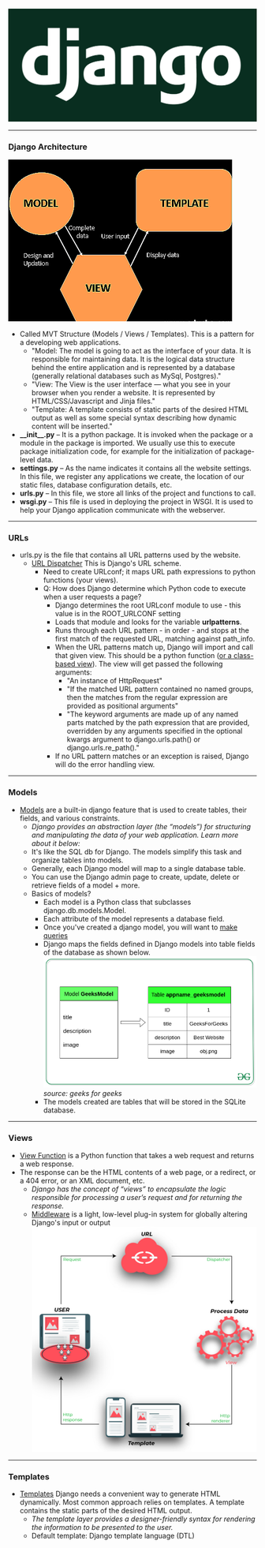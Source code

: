 ![djangologo](images/djangologo.png)


---

### Django Architecture
![djangoarch](images/djangoarch.png)
* Called MVT Structure (Models / Views / Templates). This is a pattern for a developing web applications.
  * "Model: The model is going to act as the interface of your data. It is responsible for maintaining data. It is the logical data structure behind the entire application and is represented by a database (generally relational databases such as MySql, Postgres)."
  * "View: The View is the user interface — what you see in your browser when you render a website. It is represented by HTML/CSS/Javascript and Jinja files."
  * "Template: A template consists of static parts of the desired HTML output as well as some special syntax describing how dynamic content will be inserted."
* **\_\_init\_\_.py** – It is a python package. It is invoked when the package or a module in the package is imported. We usually use this to execute package initialization code, for example for the initialization of package-level data.
* **settings.py** – As the name indicates it contains all the website settings. In this file, we register any applications we create, the location of our static files, database configuration details, etc.
* **urls.py** – In this file, we store all links of the project and functions to call.
* **wsgi.py** – This file is used in deploying the project in WSGI. It is used to help your Django application communicate with the webserver.

---

### URLs
* urls.py is the file that contains all URL patterns used by the website.
  * [URL Dispatcher](https://docs.djangoproject.com/en/4.0/topics/http/urls/) This is Django's URL scheme.
    * Need to create URLconf; it maps URL path expressions to python functions (your views).
    * Q: How does Django determine which Python code to execute when a user requests a page?
      * Django determines the root URLconf module to use - this value is in the ROOT_URLCONF setting
      * Loads that module and looks for the variable **urlpatterns**. 
      * Runs through each URL pattern - in order - and stops at the first match of the requested URL, matching against path_info.
      * When the URL patterns match up, Django will import and call that given view. This should be a python function ([or a class-based view](https://docs.djangoproject.com/en/4.0/topics/class-based-views/)). The view will get passed the following arguments:
        * "An instance of HttpRequest"
        * "If the matched URL pattern contained no named groups, then the matches from the regular expression are provided as positional arguments"
        * "The keyword arguments are made up of any named parts matched by the path expression that are provided, overridden by any arguments specified in the optional kwargs argument to django.urls.path() or django.urls.re_path()."
      * If no URL pattern matches or an exception is raised, Django will do the error handling view.

---

### Models
* [Models](https://www.geeksforgeeks.org/django-models/) are a built-in django feature that is used to create tables, their fields, and various constraints.
  * _Django provides an abstraction layer (the “models”) for structuring and manipulating the data of your web application. Learn more about it below:_
  * It's like the SQL db for Django. The models simplify this task and organize tables into models. 
  * Generally, each Django model will map to a single database table.
  * You can use the Django admin page to create, update, delete or retrieve fields of a model + more.
  * Basics of models?
    * Each model is a Python class that subclasses django.db.models.Model.
    * Each attribute of the model represents a database field.
    * Once you've created a django model, you will want to [make queries](https://docs.djangoproject.com/en/3.0/topics/db/queries/)
    * Django maps the fields defined in Django models into table fields of the database as shown below. 
    ![geekmodeltable](images/geek-for-geek-models-table.png) *source: geeks for geeks*
    * The models created are tables that will be stored in the SQLite database.

---

### Views
* [View Function](https://docs.djangoproject.com/en/4.0/topics/http/views/) is a Python function that takes a web request and returns a web response.
* The response can be the HTML contents of a web page, or a redirect, or a 404 error, or an XML document, etc.
  * _Django has the concept of “views” to encapsulate the logic responsible for processing a user’s request and for returning the response._
  * [Middleware](https://docs.djangoproject.com/en/4.0/topics/http/middleware/) is a light, low-level plug-in system for globally altering Django's input or output
![django-views](images/django-views.jpg)

---

### Templates
* [Templates](https://docs.djangoproject.com/en/4.0/topics/templates/) Django needs a convenient way to generate HTML dynamically. Most common approach relies on templates. A template contains the static parts of the desired HTML output.
  * _The template layer provides a designer-friendly syntax for rendering the information to be presented to the user._
  * Default template: Django template language (DTL)